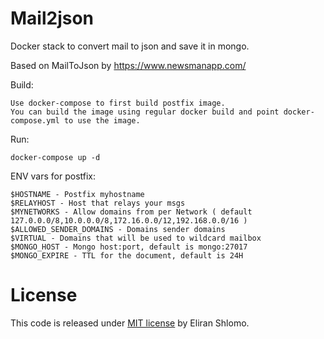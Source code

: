 # Mail2json
Docker stack to convert mail to json and save it in mongo.

Based on MailToJson by https://www.newsmanapp.com/

Build:
```
Use docker-compose to first build postfix image.
You can build the image using regular docker build and point docker-compose.yml to use the image.
```
Run:
```
docker-compose up -d
```
ENV vars for postfix:
```
$HOSTNAME - Postfix myhostname
$RELAYHOST - Host that relays your msgs
$MYNETWORKS - Allow domains from per Network ( default 127.0.0.0/8,10.0.0.0/8,172.16.0.0/12,192.168.0.0/16 )
$ALLOWED_SENDER_DOMAINS - Domains sender domains
$VIRTUAL - Domains that will be used to wildcard mailbox
$MONGO_HOST - Mongo host:port, default is mongo:27017
$MONGO_EXPIRE - TTL for the document, default is 24H
```
# License

This code is released under [MIT license](https://github.com/eliran143/Mail2json/blob/master/LICENSE) by Eliran Shlomo.
